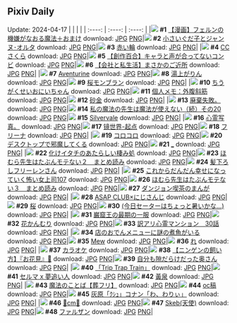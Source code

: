 ## Pixiv Daily
Update: 2024-04-17
|      |      |      |
| :----: | :----: | :----: |
|![](https://pixiv.microyu.workers.dev/c/240x480/img-master/img/2024/04/15/00/55/04/117849850_p0_master1200.jpg) **#1** [【漫画】フェルンの機嫌がなおる魔法＋おまけ](https://www.pixiv.net/artworks/117849850) download: [JPG](https://pixiv.microyu.workers.dev/img-original/img/2024/04/15/00/55/04/117849850_p0.jpg) [PNG](https://pixiv.microyu.workers.dev/img-original/img/2024/04/15/00/55/04/117849850_p0.png)|![](https://pixiv.microyu.workers.dev/c/240x480/img-master/img/2024/04/16/14/58/57/117888810_p0_master1200.jpg) **#2** [小さいぐだ子とジャンヌ･オルタ](https://www.pixiv.net/artworks/117888810) download: [JPG](https://pixiv.microyu.workers.dev/img-original/img/2024/04/16/14/58/57/117888810_p0.jpg) [PNG](https://pixiv.microyu.workers.dev/img-original/img/2024/04/16/14/58/57/117888810_p0.png)|![](https://pixiv.microyu.workers.dev/c/240x480/img-master/img/2024/04/15/00/42/48/117849515_p0_master1200.jpg) **#3** [赤い輪](https://www.pixiv.net/artworks/117849515) download: [JPG](https://pixiv.microyu.workers.dev/img-original/img/2024/04/15/00/42/48/117849515_p0.jpg) [PNG](https://pixiv.microyu.workers.dev/img-original/img/2024/04/15/00/42/48/117849515_p0.png)|
|![](https://pixiv.microyu.workers.dev/c/240x480/img-master/img/2024/04/16/00/00/59/117875739_p0_master1200.jpg) **#4** [CCさくら](https://www.pixiv.net/artworks/117875739) download: [JPG](https://pixiv.microyu.workers.dev/img-original/img/2024/04/16/00/00/59/117875739_p0.jpg) [PNG](https://pixiv.microyu.workers.dev/img-original/img/2024/04/16/00/00/59/117875739_p0.png)|![](https://pixiv.microyu.workers.dev/c/240x480/img-master/img/2024/04/15/19/00/24/117866155_p0_master1200.jpg) **#5** [【創作百合】キャラと声が合ってないコンビ](https://www.pixiv.net/artworks/117866155) download: [JPG](https://pixiv.microyu.workers.dev/img-original/img/2024/04/15/19/00/24/117866155_p0.jpg) [PNG](https://pixiv.microyu.workers.dev/img-original/img/2024/04/15/19/00/24/117866155_p0.png)|![](https://pixiv.microyu.workers.dev/c/240x480/img-master/img/2024/04/16/12/00/13/117886224_p0_master1200.jpg) **#6** [【会社と私生活】まさかのご近所](https://www.pixiv.net/artworks/117886224) download: [JPG](https://pixiv.microyu.workers.dev/img-original/img/2024/04/16/12/00/13/117886224_p0.jpg) [PNG](https://pixiv.microyu.workers.dev/img-original/img/2024/04/16/12/00/13/117886224_p0.png)|
|![](https://pixiv.microyu.workers.dev/c/240x480/img-master/img/2024/04/15/01/09/19/117850270_p0_master1200.jpg) **#7** [Aventurine](https://www.pixiv.net/artworks/117850270) download: [JPG](https://pixiv.microyu.workers.dev/img-original/img/2024/04/15/01/09/19/117850270_p0.jpg) [PNG](https://pixiv.microyu.workers.dev/img-original/img/2024/04/15/01/09/19/117850270_p0.png)|![](https://pixiv.microyu.workers.dev/c/240x480/img-master/img/2024/04/15/17/09/07/117863525_p0_master1200.jpg) **#8** [湯上がりん](https://www.pixiv.net/artworks/117863525) download: [JPG](https://pixiv.microyu.workers.dev/img-original/img/2024/04/15/17/09/07/117863525_p0.jpg) [PNG](https://pixiv.microyu.workers.dev/img-original/img/2024/04/15/17/09/07/117863525_p0.png)|![](https://pixiv.microyu.workers.dev/c/240x480/img-master/img/2024/04/15/20/30/04/117868586_p0_master1200.jpg) **#9** [桜モンブラン](https://www.pixiv.net/artworks/117868586) download: [JPG](https://pixiv.microyu.workers.dev/img-original/img/2024/04/15/20/30/04/117868586_p0.jpg) [PNG](https://pixiv.microyu.workers.dev/img-original/img/2024/04/15/20/30/04/117868586_p0.png)|
|![](https://pixiv.microyu.workers.dev/c/240x480/img-master/img/2024/04/16/09/28/55/117884113_p0_master1200.jpg) **#10** [ちうがくせいおにいちゃん](https://www.pixiv.net/artworks/117884113) download: [JPG](https://pixiv.microyu.workers.dev/img-original/img/2024/04/16/09/28/55/117884113_p0.jpg) [PNG](https://pixiv.microyu.workers.dev/img-original/img/2024/04/16/09/28/55/117884113_p0.png)|![](https://pixiv.microyu.workers.dev/c/240x480/img-master/img/2024/04/16/06/00/08/117881548_p0_master1200.jpg) **#11** [個人メモ：外腹斜筋](https://www.pixiv.net/artworks/117881548) download: [JPG](https://pixiv.microyu.workers.dev/img-original/img/2024/04/16/06/00/08/117881548_p0.jpg) [PNG](https://pixiv.microyu.workers.dev/img-original/img/2024/04/16/06/00/08/117881548_p0.png)|![](https://pixiv.microyu.workers.dev/c/240x480/img-master/img/2024/04/15/00/56/28/117849894_p0_master1200.jpg) **#12** [砂金](https://www.pixiv.net/artworks/117849894) download: [JPG](https://pixiv.microyu.workers.dev/img-original/img/2024/04/15/00/56/28/117849894_p0.jpg) [PNG](https://pixiv.microyu.workers.dev/img-original/img/2024/04/15/00/56/28/117849894_p0.png)|
|![](https://pixiv.microyu.workers.dev/c/240x480/img-master/img/2024/04/15/14/15/10/117860685_p0_master1200.jpg) **#13** [廃棄失敗。](https://www.pixiv.net/artworks/117860685) download: [JPG](https://pixiv.microyu.workers.dev/img-original/img/2024/04/15/14/15/10/117860685_p0.jpg) [PNG](https://pixiv.microyu.workers.dev/img-original/img/2024/04/15/14/15/10/117860685_p0.png)|![](https://pixiv.microyu.workers.dev/c/240x480/img-master/img/2024/04/16/00/01/33/117875791_p0_master1200.jpg) **#14** [私の魔法の先生は魔法が使えない（続）その20](https://www.pixiv.net/artworks/117875791) download: [JPG](https://pixiv.microyu.workers.dev/img-original/img/2024/04/16/00/01/33/117875791_p0.jpg) [PNG](https://pixiv.microyu.workers.dev/img-original/img/2024/04/16/00/01/33/117875791_p0.png)|![](https://pixiv.microyu.workers.dev/c/240x480/img-master/img/2024/04/16/23/46/10/117902466_p0_master1200.jpg) **#15** [Silvervale](https://www.pixiv.net/artworks/117902466) download: [JPG](https://pixiv.microyu.workers.dev/img-original/img/2024/04/16/23/46/10/117902466_p0.jpg) [PNG](https://pixiv.microyu.workers.dev/img-original/img/2024/04/16/23/46/10/117902466_p0.png)|
|![](https://pixiv.microyu.workers.dev/c/240x480/img-master/img/2024/04/15/04/09/31/117853289_p0_master1200.jpg) **#16** [心霊写真。](https://www.pixiv.net/artworks/117853289) download: [JPG](https://pixiv.microyu.workers.dev/img-original/img/2024/04/15/04/09/31/117853289_p0.jpg) [PNG](https://pixiv.microyu.workers.dev/img-original/img/2024/04/15/04/09/31/117853289_p0.png)|![](https://pixiv.microyu.workers.dev/c/240x480/img-master/img/2024/04/15/00/00/43/117847824_p0_master1200.jpg) **#17** [镜世界-起点](https://www.pixiv.net/artworks/117847824) download: [JPG](https://pixiv.microyu.workers.dev/img-original/img/2024/04/15/00/00/43/117847824_p0.jpg) [PNG](https://pixiv.microyu.workers.dev/img-original/img/2024/04/15/00/00/43/117847824_p0.png)|![](https://pixiv.microyu.workers.dev/c/240x480/img-master/img/2024/04/16/00/00/30/117875650_p0_master1200.jpg) **#18** [フリーナ](https://www.pixiv.net/artworks/117875650) download: [JPG](https://pixiv.microyu.workers.dev/img-original/img/2024/04/16/00/00/30/117875650_p0.jpg) [PNG](https://pixiv.microyu.workers.dev/img-original/img/2024/04/16/00/00/30/117875650_p0.png)|
|![](https://pixiv.microyu.workers.dev/c/240x480/img-master/img/2024/04/16/00/03/49/117875906_p0_master1200.jpg) **#19** [コロコロ](https://www.pixiv.net/artworks/117875906) download: [JPG](https://pixiv.microyu.workers.dev/img-original/img/2024/04/16/00/03/49/117875906_p0.jpg) [PNG](https://pixiv.microyu.workers.dev/img-original/img/2024/04/16/00/03/49/117875906_p0.png)|![](https://pixiv.microyu.workers.dev/c/240x480/img-master/img/2024/04/15/04/43/07/117853647_p0_master1200.jpg) **#20** [デスクトップで邪魔してくる](https://www.pixiv.net/artworks/117853647) download: [JPG](https://pixiv.microyu.workers.dev/img-original/img/2024/04/15/04/43/07/117853647_p0.jpg) [PNG](https://pixiv.microyu.workers.dev/img-original/img/2024/04/15/04/43/07/117853647_p0.png)|![](https://pixiv.microyu.workers.dev/c/240x480/img-master/img/2024/04/15/00/00/28/117847744_p0_master1200.jpg) **#21** [_](https://www.pixiv.net/artworks/117847744) download: [JPG](https://pixiv.microyu.workers.dev/img-original/img/2024/04/15/00/00/28/117847744_p0.jpg) [PNG](https://pixiv.microyu.workers.dev/img-original/img/2024/04/15/00/00/28/117847744_p0.png)|
|![](https://pixiv.microyu.workers.dev/c/240x480/img-master/img/2024/04/16/00/01/03/117875746_p0_master1200.jpg) **#22** [化けイタチのあたらしい棲み処](https://www.pixiv.net/artworks/117875746) download: [JPG](https://pixiv.microyu.workers.dev/img-original/img/2024/04/16/00/01/03/117875746_p0.jpg) [PNG](https://pixiv.microyu.workers.dev/img-original/img/2024/04/16/00/01/03/117875746_p0.png)|![](https://pixiv.microyu.workers.dev/c/240x480/img-master/img/2024/04/15/14/26/21/117860969_p0_master1200.jpg) **#23** [ほむら先生はたぶんモテない２　まとめ読み](https://www.pixiv.net/artworks/117860969) download: [JPG](https://pixiv.microyu.workers.dev/img-original/img/2024/04/15/14/26/21/117860969_p0.jpg) [PNG](https://pixiv.microyu.workers.dev/img-original/img/2024/04/15/14/26/21/117860969_p0.png)|![](https://pixiv.microyu.workers.dev/c/240x480/img-master/img/2024/04/15/17/03/56/117863435_p0_master1200.jpg) **#24** [髪下ろしフリーレンさん](https://www.pixiv.net/artworks/117863435) download: [JPG](https://pixiv.microyu.workers.dev/img-original/img/2024/04/15/17/03/56/117863435_p0.jpg) [PNG](https://pixiv.microyu.workers.dev/img-original/img/2024/04/15/17/03/56/117863435_p0.png)|
|![](https://pixiv.microyu.workers.dev/c/240x480/img-master/img/2024/04/15/17/00/13/117863339_p0_master1200.jpg) **#25** [これからだんだん幸せになっていく怖い女上司107](https://www.pixiv.net/artworks/117863339) download: [JPG](https://pixiv.microyu.workers.dev/img-original/img/2024/04/15/17/00/13/117863339_p0.jpg) [PNG](https://pixiv.microyu.workers.dev/img-original/img/2024/04/15/17/00/13/117863339_p0.png)|![](https://pixiv.microyu.workers.dev/c/240x480/img-master/img/2024/04/16/11/55/55/117886120_p0_master1200.jpg) **#26** [ほむら先生はたぶんモテない３　まとめ読み](https://www.pixiv.net/artworks/117886120) download: [JPG](https://pixiv.microyu.workers.dev/img-original/img/2024/04/16/11/55/55/117886120_p0.jpg) [PNG](https://pixiv.microyu.workers.dev/img-original/img/2024/04/16/11/55/55/117886120_p0.png)|![](https://pixiv.microyu.workers.dev/c/240x480/img-master/img/2024/04/15/18/19/29/117865119_p0_master1200.jpg) **#27** [ダンジョン喫茶のまんが](https://www.pixiv.net/artworks/117865119) download: [JPG](https://pixiv.microyu.workers.dev/img-original/img/2024/04/15/18/19/29/117865119_p0.jpg) [PNG](https://pixiv.microyu.workers.dev/img-original/img/2024/04/15/18/19/29/117865119_p0.png)|
|![](https://pixiv.microyu.workers.dev/c/240x480/img-master/img/2024/04/16/00/01/46/117875814_p0_master1200.jpg) **#28** [ASAP CLUB×にじさんじ](https://www.pixiv.net/artworks/117875814) download: [JPG](https://pixiv.microyu.workers.dev/img-original/img/2024/04/16/00/01/46/117875814_p0.jpg) [PNG](https://pixiv.microyu.workers.dev/img-original/img/2024/04/16/00/01/46/117875814_p0.png)|![](https://pixiv.microyu.workers.dev/c/240x480/img-master/img/2024/04/16/18/07/12/117892262_p0_master1200.jpg) **#29** [桜](https://www.pixiv.net/artworks/117892262) download: [JPG](https://pixiv.microyu.workers.dev/img-original/img/2024/04/16/18/07/12/117892262_p0.jpg) [PNG](https://pixiv.microyu.workers.dev/img-original/img/2024/04/16/18/07/12/117892262_p0.png)|![](https://pixiv.microyu.workers.dev/c/240x480/img-master/img/2024/04/15/17/14/36/117863612_p0_master1200.jpg) **#30** [(今日セーターはちょっと暑いかな…)](https://www.pixiv.net/artworks/117863612) download: [JPG](https://pixiv.microyu.workers.dev/img-original/img/2024/04/15/17/14/36/117863612_p0.jpg) [PNG](https://pixiv.microyu.workers.dev/img-original/img/2024/04/15/17/14/36/117863612_p0.png)|
|![](https://pixiv.microyu.workers.dev/c/240x480/img-master/img/2024/04/16/00/00/32/117875658_p0_master1200.jpg) **#31** [巌窟王の最期の一服](https://www.pixiv.net/artworks/117875658) download: [JPG](https://pixiv.microyu.workers.dev/img-original/img/2024/04/16/00/00/32/117875658_p0.jpg) [PNG](https://pixiv.microyu.workers.dev/img-original/img/2024/04/16/00/00/32/117875658_p0.png)|![](https://pixiv.microyu.workers.dev/c/240x480/img-master/img/2024/04/16/01/30/02/117878311_p0_master1200.jpg) **#32** [花かんむり](https://www.pixiv.net/artworks/117878311) download: [JPG](https://pixiv.microyu.workers.dev/img-original/img/2024/04/16/01/30/02/117878311_p0.jpg) [PNG](https://pixiv.microyu.workers.dev/img-original/img/2024/04/16/01/30/02/117878311_p0.png)|![](https://pixiv.microyu.workers.dev/c/240x480/img-master/img/2024/04/16/12/40/07/117886849_p0_master1200.jpg) **#33** [訳アリ心霊マンション　30話](https://www.pixiv.net/artworks/117886849) download: [JPG](https://pixiv.microyu.workers.dev/img-original/img/2024/04/16/12/40/07/117886849_p0.jpg) [PNG](https://pixiv.microyu.workers.dev/img-original/img/2024/04/16/12/40/07/117886849_p0.png)|
|![](https://pixiv.microyu.workers.dev/c/240x480/img-master/img/2024/04/15/18/02/45/117864741_p0_master1200.jpg) **#34** [店のおでんメニューに謎の煮魚がいる](https://www.pixiv.net/artworks/117864741) download: [JPG](https://pixiv.microyu.workers.dev/img-original/img/2024/04/15/18/02/45/117864741_p0.jpg) [PNG](https://pixiv.microyu.workers.dev/img-original/img/2024/04/15/18/02/45/117864741_p0.png)|![](https://pixiv.microyu.workers.dev/c/240x480/img-master/img/2024/04/15/00/09/47/117848344_p0_master1200.jpg) **#35** [Mew](https://www.pixiv.net/artworks/117848344) download: [JPG](https://pixiv.microyu.workers.dev/img-original/img/2024/04/15/00/09/47/117848344_p0.jpg) [PNG](https://pixiv.microyu.workers.dev/img-original/img/2024/04/15/00/09/47/117848344_p0.png)|![](https://pixiv.microyu.workers.dev/c/240x480/img-master/img/2024/04/16/04/30/01/117880691_p0_master1200.jpg) **#36** [れ](https://www.pixiv.net/artworks/117880691) download: [JPG](https://pixiv.microyu.workers.dev/img-original/img/2024/04/16/04/30/01/117880691_p0.jpg) [PNG](https://pixiv.microyu.workers.dev/img-original/img/2024/04/16/04/30/01/117880691_p0.png)|
|![](https://pixiv.microyu.workers.dev/c/240x480/img-master/img/2024/04/15/00/46/24/117849599_p0_master1200.jpg) **#37** [カラオケ](https://www.pixiv.net/artworks/117849599) download: [JPG](https://pixiv.microyu.workers.dev/img-original/img/2024/04/15/00/46/24/117849599_p0.jpg) [PNG](https://pixiv.microyu.workers.dev/img-original/img/2024/04/15/00/46/24/117849599_p0.png)|![](https://pixiv.microyu.workers.dev/c/240x480/img-master/img/2024/04/16/01/55/06/117878773_p0_master1200.jpg) **#38** [【ニンゲンの飼い方】『お花見』🌸](https://www.pixiv.net/artworks/117878773) download: [JPG](https://pixiv.microyu.workers.dev/img-original/img/2024/04/16/01/55/06/117878773_p0.jpg) [PNG](https://pixiv.microyu.workers.dev/img-original/img/2024/04/16/01/55/06/117878773_p0.png)|![](https://pixiv.microyu.workers.dev/c/240x480/img-master/img/2024/04/15/00/03/53/117848103_p0_master1200.jpg) **#39** [自分も隙だらけだった奥さん](https://www.pixiv.net/artworks/117848103) download: [JPG](https://pixiv.microyu.workers.dev/img-original/img/2024/04/15/00/03/53/117848103_p0.jpg) [PNG](https://pixiv.microyu.workers.dev/img-original/img/2024/04/15/00/03/53/117848103_p0.png)|
|![](https://pixiv.microyu.workers.dev/c/240x480/img-master/img/2024/04/15/18/15/38/117865030_p0_master1200.jpg) **#40** [「Trip Trap Train」](https://www.pixiv.net/artworks/117865030) download: [JPG](https://pixiv.microyu.workers.dev/img-original/img/2024/04/15/18/15/38/117865030_p0.jpg) [PNG](https://pixiv.microyu.workers.dev/img-original/img/2024/04/15/18/15/38/117865030_p0.png)|![](https://pixiv.microyu.workers.dev/c/240x480/img-master/img/2024/04/15/19/20/01/117866637_p0_master1200.jpg) **#41** [セルマ x 夢追い人](https://www.pixiv.net/artworks/117866637) download: [JPG](https://pixiv.microyu.workers.dev/img-original/img/2024/04/15/19/20/01/117866637_p0.jpg) [PNG](https://pixiv.microyu.workers.dev/img-original/img/2024/04/15/19/20/01/117866637_p0.png)|![](https://pixiv.microyu.workers.dev/c/240x480/img-master/img/2024/04/15/18/00/14/117864587_p0_master1200.jpg) **#42** [黃泉](https://www.pixiv.net/artworks/117864587) download: [JPG](https://pixiv.microyu.workers.dev/img-original/img/2024/04/15/18/00/14/117864587_p0.jpg) [PNG](https://pixiv.microyu.workers.dev/img-original/img/2024/04/15/18/00/14/117864587_p0.png)|
|![](https://pixiv.microyu.workers.dev/c/240x480/img-master/img/2024/04/15/16/24/05/117862728_p0_master1200.jpg) **#43** [魔法のことば【葬フリ】](https://www.pixiv.net/artworks/117862728) download: [JPG](https://pixiv.microyu.workers.dev/img-original/img/2024/04/15/16/24/05/117862728_p0.jpg) [PNG](https://pixiv.microyu.workers.dev/img-original/img/2024/04/15/16/24/05/117862728_p0.png)|![](https://pixiv.microyu.workers.dev/c/240x480/img-master/img/2024/04/15/12/30/49/117859334_p0_master1200.jpg) **#44** [oc稿](https://www.pixiv.net/artworks/117859334) download: [JPG](https://pixiv.microyu.workers.dev/img-original/img/2024/04/15/12/30/49/117859334_p0.jpg) [PNG](https://pixiv.microyu.workers.dev/img-original/img/2024/04/15/12/30/49/117859334_p0.png)|![](https://pixiv.microyu.workers.dev/c/240x480/img-master/img/2024/04/15/17/16/45/117863648_p0_master1200.jpg) **#45** [灰原「ｸｼｭ」コナン「わ、わりぃ」](https://www.pixiv.net/artworks/117863648) download: [JPG](https://pixiv.microyu.workers.dev/img-original/img/2024/04/15/17/16/45/117863648_p0.jpg) [PNG](https://pixiv.microyu.workers.dev/img-original/img/2024/04/15/17/16/45/117863648_p0.png)|
|![](https://pixiv.microyu.workers.dev/c/240x480/img-master/img/2024/04/15/21/17/54/117870151_p0_master1200.jpg) **#46** [🔴cm🔴](https://www.pixiv.net/artworks/117870151) download: [JPG](https://pixiv.microyu.workers.dev/img-original/img/2024/04/15/21/17/54/117870151_p0.jpg) [PNG](https://pixiv.microyu.workers.dev/img-original/img/2024/04/15/21/17/54/117870151_p0.png)|![](https://pixiv.microyu.workers.dev/c/240x480/img-master/img/2024/04/15/18/00/13/117864577_p0_master1200.jpg) **#47** [Skeb(天使)](https://www.pixiv.net/artworks/117864577) download: [JPG](https://pixiv.microyu.workers.dev/img-original/img/2024/04/15/18/00/13/117864577_p0.jpg) [PNG](https://pixiv.microyu.workers.dev/img-original/img/2024/04/15/18/00/13/117864577_p0.png)|![](https://pixiv.microyu.workers.dev/c/240x480/img-master/img/2024/04/15/00/00/03/117847603_p0_master1200.jpg) **#48** [ファルザン](https://www.pixiv.net/artworks/117847603) download: [JPG](https://pixiv.microyu.workers.dev/img-original/img/2024/04/15/00/00/03/117847603_p0.jpg) [PNG](https://pixiv.microyu.workers.dev/img-original/img/2024/04/15/00/00/03/117847603_p0.png)|
